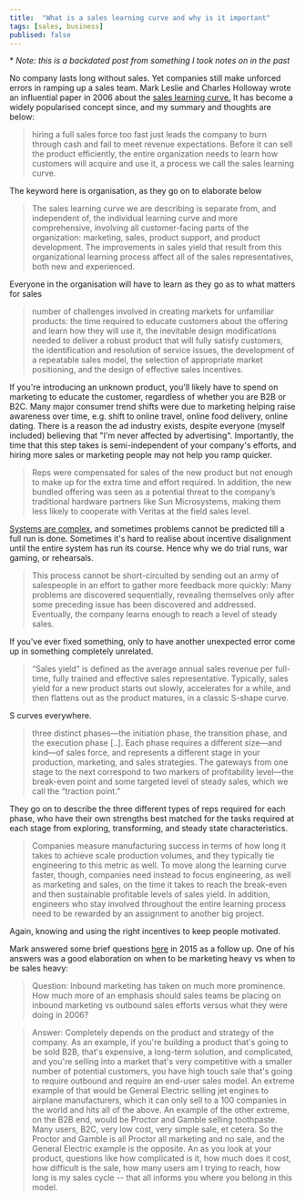 ```yaml
---
title:  "What is a sales learning curve and why is it important"
tags: [sales, business]
publised: false
---
```


\* *Note: this is a backdated post from something I took notes on in the past*

No company lasts long without sales. Yet companies still make unforced errors in ramping up a sales team. Mark Leslie and Charles Holloway wrote an influential paper in 2006 about the [sales learning curve.](http://www.sgrpartners.com/resources/Resources/SalesLearningCurve.Leslie.pdf "sales learning curve") It has become a widely popularised concept since, and my summary and thoughts are below:

> hiring a full sales force too fast just leads the company to burn through cash and fail to meet revenue expectations. Before it can sell the product efficiently, the entire organization needs to learn how customers will acquire and use it, a process we call the sales learning curve.

The keyword here is organisation, as they go on to elaborate below

> The sales learning curve we are describing is separate from, and independent of, the individual learning curve and more comprehensive, involving all customer-facing parts of the organization: marketing, sales, product support, and product development. The improvements in sales yield that result from this organizational learning process affect all of the sales representatives, both new and experienced.

Everyone in the organisation will have to learn as they go as to what matters for sales

> number of challenges involved in creating markets for unfamiliar products: the time required to educate customers about the offering and learn how they will use it, the inevitable design modifications needed to deliver a robust product that will fully satisfy customers, the identification and resolution of service issues, the development of a repeatable sales model, the selection of appropriate market positioning, and the design of effective sales incentives.

If you're introducing an unknown product, you'll likely have to spend on marketing to educate the customer, regardless of whether you are B2B or B2C. Many major consumer trend shifts were due to marketing helping raise awareness over time, e.g. shift to online travel, online food delivery, online dating. There is a reason the ad industry exists, despite everyone (myself included) believing that "I'm never affected by advertising". Importantly, the time that this step takes is semi-independent of your company's efforts, and hiring more sales or marketing people may not help you ramp quicker.

> Reps were compensated for sales of the new product but not enough to make up for the extra time and effort required. In addition, the new bundled offering was seen as a potential threat to the company’s traditional hardware partners like Sun Microsystems, making them less likely to cooperate with Veritas at the field sales level. 

[Systems are complex](https://www.santafe.edu/ " institute studying complex systems"), and sometimes problems cannot be predicted till a full run is done. Sometimes it's hard to realise about incentive disalignment until the entire system has run its course. Hence why we do trial runs, war gaming, or rehearsals.

> This process cannot be short-circuited by sending out an army of salespeople in an effort to gather more feedback more quickly: Many problems are discovered sequentially, revealing themselves only after some preceding issue has been discovered and addressed. Eventually, the company learns enough to reach a level of steady sales.

If you've ever fixed something, only to have another unexpected error come up in something completely unrelated. 

> “Sales yield” is defined as the average annual sales revenue per full-time, fully trained and effective sales representative. Typically, sales yield for a new product starts out slowly, accelerates for a while, and then flattens out as the product matures, in a classic S-shape curve.

S curves everywhere.

> three distinct phases—the initiation phase, the transition phase, and the execution phase \[..\]. Each phase requires a different size—and kind—of sales force, and represents a different stage in your production, marketing, and sales strategies. The gateways from one stage to the next correspond to two markers of profitability level—the break-even point and some targeted level of steady sales, which we call the “traction point.”

They go on to describe the three different types of reps required for each phase, who have their own strengths best matched for the tasks required at each stage from exploring, transforming, and steady state characteristics. 

>  Companies measure manufacturing success in terms of how long it takes to achieve scale production volumes, and they typically tie engineering to this metric as well. To move along the learning curve faster, though, companies need instead to focus engineering, as well as marketing and sales, on the time it takes to reach the break-even and then sustainable profitable levels of sales yield. In addition, engineers who stay involved throughout the entire learning process need to be rewarded by an assignment to another big project.

Again, knowing and using the right incentives to keep people motivated. 

Mark answered some brief questions [here](https://www.socialmediatoday.com/social-business/2015-03-13/revisiting-sales-learning-curve-mark-leslie "2015 interview") in 2015 as a follow up. One of his answers was a good elaboration on when to be marketing heavy vs when to be sales heavy:

> Question: Inbound marketing has taken on much more prominence. How much more of an emphasis should sales teams be placing on inbound marketing vs outbound sales efforts versus what they were doing in 2006?

> Answer: Completely depends on the product and strategy of the company. As an example, if you're building a product that's going to be sold B2B, that's expensive, a long-term solution, and complicated, and you're selling into a market that's very competitive with a smaller number of potential customers, you have high touch sale that's going to require outbound and require an end-user sales model. An extreme example of that would be General Electric selling jet engines to airplane manufacturers, which it can only sell to a 100 companies in the world and hits all of the above. 
> An example of the other extreme, on the B2B end, would be Proctor and Gamble selling toothpaste. Many users, B2C, very low cost, very simple sale, et cetera. So the Proctor and Gamble is all Proctor all marketing and no sale, and the General Electric example is the opposite. An as you look at your product, questions like how complicated is it, how much does it cost, how difficult is the sale, how many users am I trying to reach, how long is my sales cycle -- that all informs you where you belong in this model.
